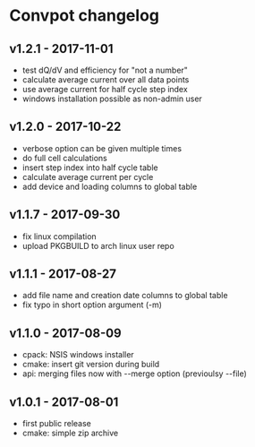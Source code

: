 # Convpot changelog

## v1.2.1 - 2017-11-01
* test dQ/dV and efficiency for "not a number"
* calculate average current over all data points
* use average current for half cycle step index
* windows installation possible as non-admin user

## v1.2.0 - 2017-10-22
* verbose option can be given multiple times
* do full cell calculations
* insert step index into half cycle table
* calculate average current per cycle
* add device and loading columns to global table

## v1.1.7 - 2017-09-30
* fix linux compilation
* upload PKGBUILD to arch linux user repo

## v1.1.1 - 2017-08-27
* add file name and creation date columns to global table
* fix typo in short option argument (-m)

## v1.1.0 - 2017-08-09
* cpack: NSIS windows installer
* cmake: insert git version during build
* api: merging files now with --merge option (previoulsy --file)

## v1.0.1 - 2017-08-01
* first public release
* cmake: simple zip archive
